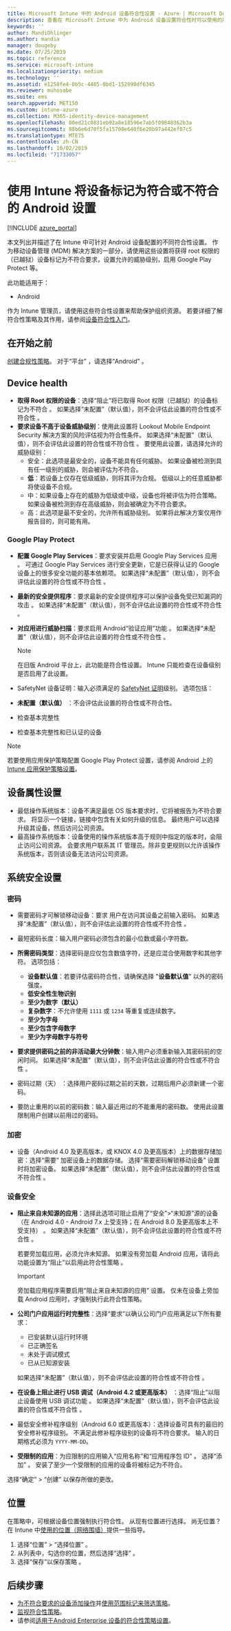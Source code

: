 ```yaml
---
title: Microsoft Intune 中的 Android 设备符合性设置 - Azure | Microsoft Docs
description: 查看在 Microsoft Intune 中为 Android 设备设置符合性时可以使用的所有设置的列表。 设置密码规则，选择最低或最高操作系统版本，限制特定应用，防止重复使用密码等。
keywords: ''
author: MandiOhlinger
ms.author: mandia
manager: dougeby
ms.date: 07/25/2019
ms.topic: reference
ms.service: microsoft-intune
ms.localizationpriority: medium
ms.technology: ''
ms.assetid: e1258fe4-0b5c-4485-8bd1-152090df6345
ms.reviewer: muhosabe
ms.suite: ems
search.appverid: MET150
ms.custom: intune-azure
ms.collection: M365-identity-device-management
ms.openlocfilehash: 80ed21c0831eb92a8e18596e7ab5f09848362b3a
ms.sourcegitcommit: 88b6e6d70f5fa15708e640f6e20b97a442ef07c5
ms.translationtype: MTE75
ms.contentlocale: zh-CN
ms.lasthandoff: 10/02/2019
ms.locfileid: "71733057"
---
```

# <a name="android-settings-to-mark-devices-as-compliant-or-not-compliant-using-intune"></a>使用 Intune 将设备标记为符合或不符合的 Android 设置

[!INCLUDE [azure_portal](../includes/azure_portal.md)]

本文列出并描述了在 Intune 中可针对 Android 设备配置的不同符合性设置。 作为移动设备管理 (MDM) 解决方案的一部分，请使用这些设置将获得 root 权限的（已越狱）设备标记为不符合要求，设置允许的威胁级别，启用 Google Play Protect 等。

此功能适用于：

- Android

作为 Intune 管理员，请使用这些符合性设置来帮助保护组织资源。 若要详细了解符合性策略及其作用，请参阅[设备符合性入门](device-compliance-get-started.md)。

## <a name="before-you-begin"></a>在开始之前

[创建合规性策略](create-compliance-policy.md#create-the-policy)。 对于“平台”  ，请选择“Android”  。

## <a name="device-health"></a>Device health

- **取得 Root 权限的设备**：选择“阻止”将已取得 Root 权限（已越狱）的设备标记为不符合  。 如果选择“未配置”（默认值），则不会评估此设置的符合性或不符合性  。
- **要求设备不高于设备威胁级别**：使用此设置将 Lookout Mobile Endpoint Security 解决方案的风险评估视为符合性条件。 如果选择“未配置”（默认值），则不会评估此设置的符合性或不符合性  。 要使用此设置，请选择允许的威胁级别：
  -  安全：此选项是最安全的，设备不能具有任何威胁。 如果设备被检测到具有任一级别的威胁，则会被评估为不符合。
  - **低**：若设备上仅存在低级威胁，则将其评为合规。 低级以上的任意威胁都将使设备不合规。
  -  中：如果设备上存在的威胁为低级或中级，设备也将被评估为符合策略。 如果设备被检测到存在高级威胁，则会被确定为不符合要求。
  -  高：此选项是最不安全的，允许所有威胁级别。 如果将此解决方案仅用作报告目的，则可能有用。

### <a name="google-play-protect"></a>Google Play Protect

- **配置 Google Play Services**：要求安装并启用 Google Play Services 应用  。 可通过 Google Play Services 进行安全更新，它是已获得认证的 Google 设备上的很多安全功能的基本依赖项。 如果选择“未配置”（默认值），则不会评估此设置的符合性或不符合性  。
- **最新的安全提供程序**：要求最新的安全提供程序可以保护设备免受已知漏洞的攻击  。 如果选择“未配置”（默认值），则不会评估此设置的符合性或不符合性  。
- **对应用进行威胁扫描**：要求启用 Android“验证应用”功能   。 如果选择“未配置”（默认值），则不会评估此设置的符合性或不符合性  。

  > [!NOTE]
  > 在旧版 Android 平台上，此功能是符合性设置。 Intune 只能检查在设备级别是否启用了此设置。

-  SafetyNet 设备证明：输入必须满足的 [SafetyNet 证明](https://developer.android.com/training/safetynet/attestation.html)级别。 选项包括：
  - **未配置（默认值）** ：不会评估此设置的符合性或不符合性。
  - 检查基本完整性 
  - 检查基本完整性和已认证的设备 

> [!NOTE]
> 若要使用应用保护策略配置 Google Play Protect 设置，请参阅 Android 上的 [Intune 应用保护策略设置](../apps/app-protection-policy-settings-android.md#conditional-launch)。

## <a name="device-property-settings"></a>设备属性设置

-  最低操作系统版本：设备不满足最低 OS 版本要求时，它将被报告为不符合要求。 将显示一个链接，链接中包含有关如何升级的信息。 最终用户可以选择升级其设备，然后访问公司资源。
-  最高操作系统版本：设备使用的操作系统版本高于规则中指定的版本时，会阻止访问公司资源。 会要求用户联系其 IT 管理员。除非变更规则以允许该操作系统版本，否则该设备无法访问公司资源。

## <a name="system-security-settings"></a>系统安全设置

### <a name="password"></a>密码

-  需要密码才可解锁移动设备：要求  用户在访问其设备之前输入密码。 如果选择“未配置”（默认值），则不会评估此设置的符合性或不符合性  。
-  最短密码长度：输入用户密码必须包含的最小位数或最小字符数。
- **所需密码类型**：选择密码是应仅包含数值字符，还是应混合使用数字和其他字符。 选项包括：
  - **设备默认值**：若要评估密码符合性，请确保选择 "**设备默认值**" 以外的密码强度。
  - **低安全性生物识别**
  - **至少为数字（默认）**
  - **复杂数字**：不允许使用 `1111` 或 `1234` 等重复或连续数字。
  - **至少为字母** 
  - **至少包含字母数字**
  - **至少为字母数字与符号**

- **要求提供密码之前的非活动最大分钟数**：输入用户必须重新输入其密码前的空闲时间。 如果选择“未配置”（默认值），则不会评估此设置的符合性或不符合性  。
- 密码过期（天）  ：选择用户密码过期之前的天数，过期后用户必须新建一个密码。
-  要防止重用的以前的密码数：输入最近用过的不能重用的密码数。 使用此设置限制用户创建以前用过的密码。

### <a name="encryption"></a>加密

-  设备（Android 4.0 及更高版本，或 KNOX 4.0 及更高版本）上的数据存储加密：选择“需要”  加密设备上的数据存储。 选择“需要密码解锁移动设备”  设置时将加密设备。 如果选择“未配置”（默认值），则不会评估此设置的符合性或不符合性  。

### <a name="device-security"></a>设备安全

- **阻止来自未知源的应用**：选择此选项可阻止启用了“安全”>“未知源”源的设备（在 Android 4.0 - Android 7.x 上受支持；在 Android 8.0 及更高版本上不受支持）  。 如果选择“未配置”（默认值），则不会评估此设置的符合性或不符合性  。

  若要旁加载应用，必须允许未知源。 如果没有旁加载 Android 应用，请将此功能设置为“阻止”以启用此符合性策略  。 

  > [!IMPORTANT]
  > 旁加载应用程序需要启用“阻止来自未知源的应用”  设置。 仅未在设备上旁加载 Android 应用时，才强制执行此符合性策略。

- **公司门户应用运行时完整性**：选择“要求”以确认公司门户应用满足以下所有要求： 

  - 已安装默认运行时环境
  - 已正确签名
  - 未处于调试模式
  - 已从已知源安装

  如果选择“未配置”（默认值），则不会评估此设置的符合性或不符合性  。

- **在设备上阻止进行 USB 调试（Android 4.2 或更高版本）** ：选择“阻止”以阻止设备使用 USB 调试功能  。 如果选择“未配置”（默认值），则不会评估此设置的符合性或不符合性  。
-  最低安全修补程序级别（Android 6.0 或更高版本）：选择设备可具有的最旧的安全修补程序级别。 不满足此修补程序级别的设备将不符合要求。 输入的日期格式必须为 `YYYY-MM-DD`。
- **受限制的应用**：为应限制的应用输入“应用名称”和“应用程序包 ID”   。 选择“添加”  。 安装了至少一个受限制的应用的设备将被标记为不符合。

选择“确定”   > “创建”  以保存所做的更改。

## <a name="locations"></a>位置

在策略中，可根据设备位置强制执行符合性。 从现有位置进行选择。 尚无位置？ 在 Intune 中[使用的位置（网络围墙）](use-network-locations.md)提供一些指导。

1. 选择“位置” > “选择位置”   。
2. 从列表中，勾选你的位置，然后选择“选择”  。
3. 选择“保存”以保存策略  。

## <a name="next-steps"></a>后续步骤

- [为不符合要求的设备添加操作](actions-for-noncompliance.md)并[使用范围标记来筛选策略](../fundamentals/scope-tags.md)。
- [监视符合性策略](compliance-policy-monitor.md)。
- 请参阅[适用于Android Enterprise 设备的符合性策略设置](compliance-policy-create-android-for-work.md)。
